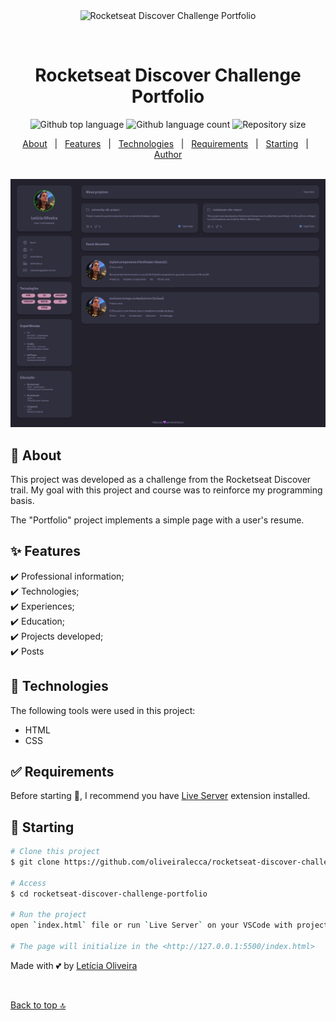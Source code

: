 <div align="center" id="top"> 
  <img src="./assets/favicon.ico" alt="Rocketseat Discover Challenge Portfolio" />

  &#xa0;

  <!-- <a href="https://rocketseatdiscoverchallengeportfolio.netlify.app">Demo</a> -->
</div>

<h1 align="center">Rocketseat Discover Challenge Portfolio</h1>

<p align="center">
  <img alt="Github top language" src="https://img.shields.io/github/languages/top/oliveiralecca/rocketseat-discover-challenge-portfolio?color=56BEB8">

  <img alt="Github language count" src="https://img.shields.io/github/languages/count/oliveiralecca/rocketseat-discover-challenge-portfolio?color=56BEB8">

  <img alt="Repository size" src="https://img.shields.io/github/repo-size/oliveiralecca/rocketseat-discover-challenge-portfolio?color=56BEB8">

  <!-- <img alt="License" src="https://img.shields.io/github/license/oliveiralecca/rocketseat-discover-challenge-portfolio?color=56BEB8"> -->

  <!-- <img alt="Github issues" src="https://img.shields.io/github/issues/{{YOUR_GITHUB_USERNAME}}/rocketseat-discover-challenge-portfolio?color=56BEB8" /> -->

  <!-- <img alt="Github forks" src="https://img.shields.io/github/forks/{{YOUR_GITHUB_USERNAME}}/rocketseat-discover-challenge-portfolio?color=56BEB8" /> -->

  <!-- <img alt="Github stars" src="https://img.shields.io/github/stars/{{YOUR_GITHUB_USERNAME}}/rocketseat-discover-challenge-portfolio?color=56BEB8" /> -->
</p>

<!-- Status -->

<!-- <h4 align="center"> 
	🚧  Rocketseat Discover Challenge Portfolio 🚀 Under construction...  🚧
</h4> 

<hr> -->

<p align="center">
  <a href="#dart-about">About</a> &#xa0; | &#xa0; 
  <a href="#sparkles-features">Features</a> &#xa0; | &#xa0;
  <a href="#rocket-technologies">Technologies</a> &#xa0; | &#xa0;
  <a href="#white_check_mark-requirements">Requirements</a> &#xa0; | &#xa0;
  <a href="#checkered_flag-starting">Starting</a> &#xa0; | &#xa0;
  <!-- <a href="#memo-license">License</a> &#xa0; | &#xa0; -->
  <a href="https://github.com/oliveiralecca" target="_blank">Author</a>
</p>

<br>

<img src="./.github/screenshot.png" alt="Rocketseat Discover Challenge Portfolio Screen" />

## :dart: About ##

This project was developed as a challenge from the Rocketseat Discover trail. My goal with this project and course was to reinforce my programming basis.

The "Portfolio" project implements a simple page with a user's resume.

## :sparkles: Features ##

:heavy_check_mark: Professional information;\
:heavy_check_mark: Technologies;\
:heavy_check_mark: Experiences;\
:heavy_check_mark: Education;\
:heavy_check_mark: Projects developed;\
:heavy_check_mark: Posts

## :rocket: Technologies ##

The following tools were used in this project:

- HTML
- CSS

## :white_check_mark: Requirements ##

Before starting :checkered_flag:, I recommend you have [Live Server](https://marketplace.visualstudio.com/items?itemName=ritwickdey.LiveServer) extension installed.

## :checkered_flag: Starting ##

```bash
# Clone this project
$ git clone https://github.com/oliveiralecca/rocketseat-discover-challenge-portfolio

# Access
$ cd rocketseat-discover-challenge-portfolio

# Run the project
open `index.html` file or run `Live Server` on your VSCode with project open

# The page will initialize in the <http://127.0.0.1:5500/index.html>
```

<!-- ## :memo: License ##

This project is under license from MIT. For more details, see the [LICENSE](LICENSE.md) file. -->


Made with 💕 by <a href="https://github.com/oliveiralecca" target="_blank">Letícia Oliveira</a>

&#xa0;

<a href="#top">Back to top :top:</a>
